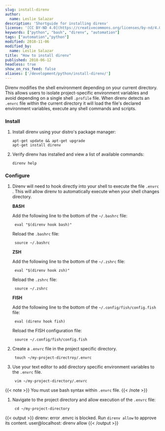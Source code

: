 ```yaml
---
slug: install-direnv
author:
  name: Leslie Salazar
description: 'Shortguide for installing direnv'
license: '[CC BY-ND 4.0](https://creativecommons.org/licenses/by-nd/4.0)'
keywords: ["python", "bash", "direnv", "automation"]
tags: ["automation","python"]
modified: 2018-11-06
modified_by:
  name: Leslie Salazar
title: "How to install direnv"
published: 2018-06-12
headless: true
show_on_rss_feed: false
aliases: ['/development/python/install-direnv/']
---
```

<!-- Start direnv shortguide. -->
Direnv modifies the shell environment depending on your current directory. This allows users to isolate project-specific environment variables and avoid depending on a single shell `.profile` file. When direnv detects an `.envrc` file within the current directory it will load the file's declared environment variables, execute any shell commands and scripts.

### Install

1.  Install direnv using your distro's package manager:

        apt-get update && apt-get upgrade
        apt-get install direnv

1.  Verify direnv has installed and view a list of available commands:

        direnv help

### Configure
1. Direnv will need to hook directly into your shell to execute the file `.envrc `. This will allow direnv to automatically execute when your shell changes directory.

    **BASH**

    Add the following line to the bottom of the `~/.bashrc` file:

        eval "$(direnv hook bash)"

    Reload the `.bashrc` file:

        source ~/.bashrc

    **ZSH**

    Add the following line to the bottom of the `~/.zshrc` file:

        eval "$(direnv hook zsh)"

    Reload the `.zshrc` file:

        source ~/.zshrc

    **FISH**

    Add the following line to the bottom of the `~/.config/fish/config.fish` file:

        eval (direnv hook fish)

    Reload the FISH configuration file:

        source ~/.config/fish/config.fish

1. Create a `.envrc` file in the project specific directory.

        touch ~/my-project-directroy/.envrc

1. Use your text editor to add directory specific environment variables to the `.envrc` file.

        vim ~/my-project-directory/.envrc

{{< note >}}
You must use bash syntax within `.envrc` file.
{{< /note >}}

1. Navigate to the project directory and allow execution of the `.envrc` file:

        cd ~/my-project-directory

{{< output >}}
direnv: error .envrc is blocked. Run `direnv allow` to approve its content.
user@localhost: direnv allow
{{< /output >}}

<!-- End direnv shortguide. -->
